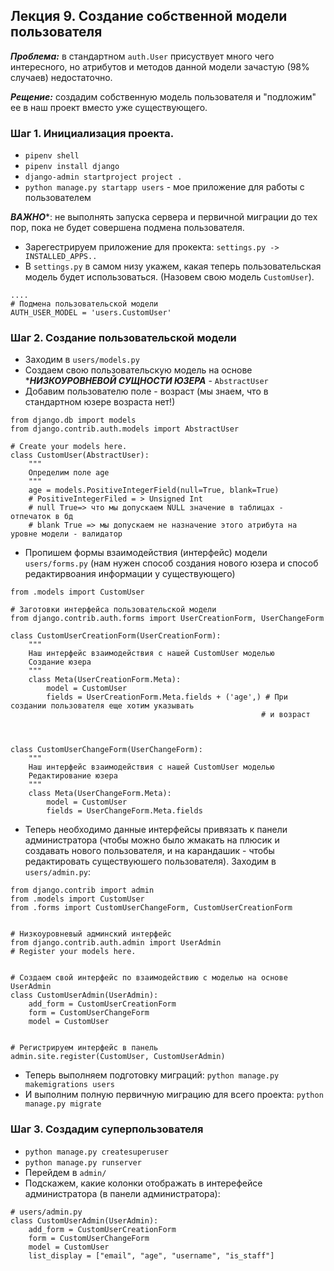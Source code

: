 ## Лекция 9. Создание собственной модели пользователя

***Проблема:*** в стандартном ```auth.User``` присуствует много чего интересного, но атрибутов и методов данной модели зачастую (98% случаев) недостаточно.

***Рещение:*** создадим собственную модель пользователя и "подложим" ее в наш проект вместо уже существующего.

### Шаг 1. Инициализация проекта.
* ```pipenv shell```
* ```pipenv install django```
* ```django-admin startproject project .```
* ```python manage.py startapp users``` - мое приложение для работы с пользователем

***ВАЖНО****: не выполнять запуска сервера и первичной миграции до тех пор, пока не будет совершена подмена пользователя.

* Зарегестрируем приложение для прокекта: ```settings.py -> INSTALLED_APPS..```
* В ```settings.py``` в самом низу укажем, какая теперь пользовательская модель будет использоваться. (Назовем свою модель ```CustomUser```).
```
....
# Подмена пользовательской модели
AUTH_USER_MODEL = 'users.CustomUser'
```

### Шаг 2. Создание пользовательской модели
* Заходим в ```users/models.py```
* Создаем свою пользовательскую модель на основе ****НИЗКОУРОВНЕВОЙ СУЩНОСТИ ЮЗЕРА*** - ```AbstractUser```
* Добавим пользователю поле - возраст (мы знаем, что в стандартном юзере возраста нет!)
```
from django.db import models
from django.contrib.auth.models import AbstractUser

# Create your models here.
class CustomUser(AbstractUser):
    """
    Определим поле age
    """
    age = models.PositiveIntegerField(null=True, blank=True)
    # PositiveIntegerFiled = > Unsigned Int
    # null True=> что мы допускаем NULL значение в таблицах - отпечаток в бд
    # blank True => мы допускаем не назначение этого атрибута на уровне модели - валидатор

```

* Пропишем формы взаимодействия (интерфейс) модели ```users/forms.py``` (нам нужен способ создания нового юзера и способ редактирвоания информации у существующего)
```
from .models import CustomUser

# Заготовки интерфейса пользовательской модели
from django.contrib.auth.forms import UserCreationForm, UserChangeForm

class CustomUserCreationForm(UserCreationForm):
    """
    Наш интерфейс взаимодействия с нашей CustomUser моделью
    Создание юзера
    """
    class Meta(UserCreationForm.Meta):
        model = CustomUser
        fields = UserCreationForm.Meta.fields + ('age',) # При создании пользователя еще хотим указывать
                                                        # и возраст



class CustomUserChangeForm(UserChangeForm):
    """
    Наш интерфейс взаимодействия с нашей CustomUser моделью
    Редактирование юзера
    """
    class Meta(UserChangeForm.Meta):
        model = CustomUser
        fields = UserChangeForm.Meta.fields 
```

* Теперь необходимо данные интерфейсы привязать к панели администратора (чтобы можно было жмакать на плюсик и создавать нового пользователя, и на карандашик - чтобы редактировать существуюшего пользователя). Заходим в ```users/admin.py```:
```
from django.contrib import admin
from .models import CustomUser
from .forms import CustomUserChangeForm, CustomUserCreationForm


# Низкоуровневый админский интерфейс
from django.contrib.auth.admin import UserAdmin 
# Register your models here.


# Создаем свой интерфейс по взаимодействию с моделью на основе UserAdmin
class CustomUserAdmin(UserAdmin):
    add_form = CustomUserCreationForm
    form = CustomUserChangeForm
    model = CustomUser


# Регистрируем интерфейс в панель
admin.site.register(CustomUser, CustomUserAdmin)

```

* Теперь выполняем подготовку миграций:
```python manage.py makemigrations users```
* И выполним полную первичную миграцию для всего проекта:
```python manage.py migrate```

### Шаг 3. Создадим суперпользователя
* ```python manage.py createsuperuser```
* ```python manage.py runserver```
* Перейдем в ```admin/```
* Подскажем, какие колонки отображать в интерефейсе администратора (в панели администратора):
```
# users/admin.py
class CustomUserAdmin(UserAdmin):
    add_form = CustomUserCreationForm
    form = CustomUserChangeForm
    model = CustomUser
    list_display = ["email", "age", "username", "is_staff"]
```